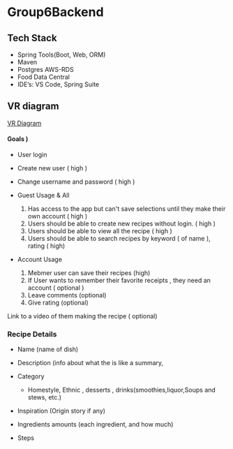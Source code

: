# Group6Backend

## Tech Stack

* Spring Tools(Boot, Web, ORM) 
* Maven 
* Postgres AWS-RDS
* Food Data Central
* IDE’s: VS Code, Spring Suite

## VR diagram

[VR Diagram](https://github.com/JavaFS210601/Group6Backend/blob/kenng/VRdiagram.png)

#### Goals )
* User login
* Create new user   ( high )
* Change username and password  ( high  )

* Guest Usage & All
    1. Has access to the app but can't save selections until
    they make their own account   ( high  )
    2. Users should be able to create new recipes without login.  ( high  )
    3. Users should be able to view all the recipe  ( high  )
    4. Users should be able to search recipes by keyword ( of name ), rating ( high)

* Account Usage
    1. Mebmer user can save their recipes (high)
    2. If User wants to remember their favorite receipts , they need an account ( optional  )
    3. Leave comments  (optional)
    4. Give rating (optional)
 
Link to a video of them making the recipe ( optional) 

### Recipe Details
* Name (name of dish)
* Description (info about what the is like a summary, 
* Category 
    * Homestyle, Ethnic , desserts , drinks(smoothies,liquor,Soups and stews, etc.)
 
* Inspiration (Origin story if any)
* Ingredients amounts (each ingredient, and how much) 
* Steps
